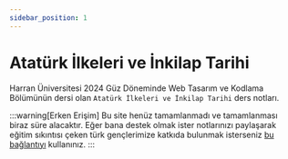 ```yaml
---
sidebar_position: 1
---
```


# Atatürk İlkeleri ve İnkilap Tarihi

Harran Üniversitesi 2024 Güz Döneminde Web Tasarım ve Kodlama Bölümünün dersi olan `Atatürk İlkeleri ve İnkilap Tarihi` ders notları.

:::warning[Erken Erişim]
Bu site henüz tamamlanmadı ve tamamlanması biraz süre alacaktır. Eğer bana destek olmak ister notlarınızı paylaşarak eğitim sıkıntısı çeken türk gençlerimize katkıda bulunmak isterseniz [bu bağlantıyı](#) kullanınız.
:::